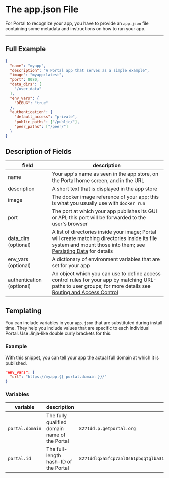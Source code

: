 # The app.json File

For Portal to recognize your app, you have to provide an `app.json` file 
containing some metadata and instructions on how to run your app.

---

## Full Example
```json
{
  "name": "myapp",
  "description": "A Portal app that serves as a simple example",
  "image": "myapp:latest",
  "port": 8080,
  "data_dirs": [
    "/user_data"
  ],
  "env_vars": {
    "DEBUG": "true"
  },
  "authentication": {
    "default_access": "private",
    "public_paths": ["/public/"],
    "peer_paths": ["/peer/"]
  }
}
```

## Description of Fields

| field | description |
|---|---|
| name | Your app's name as seen in the app store, on the Portal home screen, and in the URL |
| description | A short text that is displayed in the app store |
| image | The docker image reference of your app; this is what you usually use with `docker run` |
| port | The port at which your app publishes its GUI or API; this port will be forwarded to the user's browser |
| data_dirs (optional) | A list of directories inside your image; Portal will create matching directories inside its file system and mount those into them; see [Persisting Data](persisting.md) for details |
| env_vars (optional) | A dictionary of environment variables that are set for your app |
| authentication (optional) | An object which you can use to define access control rules for your app by matching URL-paths to user groups; for more details see [Routing and Access Control](routing_and_ac.md) |

## Templating

You can include variables in your `app.json` that are substituted during install time.
They help you include values that are specific to each individual Portal.
Use Jinja-like double curly brackets for this.

### Example

With this snippet, you can tell your app the actual full domain at which it is published.

```json
"env_vars": {
  "url": "https://myapp.{{ portal.domain }}/"
}
```

### Variables

| variable | description | example |
|---|---|---|
| `portal.domain` | The fully qualified domain name of the Portal | `8271dd.p.getportal.org` |
| `portal.id` | The full-length hash-ID of the Portal | `8271ddlqxa5fcp7a5l0s61pbqqtglba31d65jg2fqhdwdw2kkr7l94b2q54hfdl2zfn5s5g1nkjy1z1a3f02tl8yln14050l8s598f2` |

